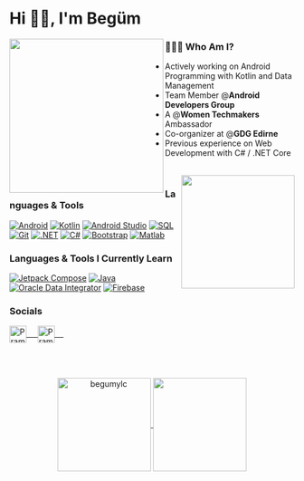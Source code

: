 <h1>Hi 👋🏻, I'm Begüm </h1>

<img align="left" src="https://media.giphy.com/media/j587kTTAIHDzMpKf60/giphy.gif" width='272'/>

<h3 align="left">👩🏻‍💻 Who Am I?</h3>

* Actively working on Android Programming with Kotlin and Data Management
* Team Member @**Android Developers Group**
* A @**Women Techmakers** Ambassador
* Co-organizer at @**GDG Edirne**
* Previous experience on Web Development with C# / .NET Core

</br>

<img align="right" src="https://media.giphy.com/media/Y4bzv6DYbYzy8jDnoW/giphy.gif" width='200'/>

<h3 align="left">Languages & Tools</h3>

<a href="#"><img alt="Android" src="https://img.shields.io/badge/Android-3DDC84?logo=android&logoColor=white"></a>
<a href="https://github.com/search?q=user%3ADenverCoder1+language%3Akotlin"><img alt="Kotlin" src="https://img.shields.io/badge/Kotlin-7F52FF.svg?logo=Kotlin&logoColor=white"></a>
<a href="#"><img alt="Android Studio" src="https://img.shields.io/badge/Android%20Studio-008678.svg?logo=android-studio&logoColor=white"></a>
<a href="#"><img alt="SQL" src="https://img.shields.io/badge/SQL-A4373A.svg?logo=mysql&logoColor=white"></a>
<a href="#"><img alt="Git" src="https://img.shields.io/badge/Git-F05033.svg?logo=git&logoColor=white"></a>
<a href="#"><img alt=".NET" src="https://img.shields.io/badge/-.NET-blue.svg?logo=.net&logoColor=white"></a>
<a href="#"><img alt="C#" src="https://img.shields.io/badge/-C%23-813588.svg?logo=csharp&logoColor=white"></a>
<a href="#"><img alt="Bootstrap" src="https://img.shields.io/badge/-Bootstrap-7952B3.svg?logo=bootstrap&logoColor=white"></a>
<a href="#"><img alt="Matlab" src="https://img.shields.io/badge/-MATLAB-0099E5"></a>

  
<h3 align="left">Languages & Tools I Currently Learn</h3>
<a href="#"><img alt="Jetpack Compose" src="https://img.shields.io/badge/-Jetpack%20Compose-4285F4.svg?logo=jetpackcompose&logoColor=white"></a>
<a href="#"><img alt="Java" src="https://img.shields.io/badge/-Java-007396.svg?logo=java&logoColor=white"></a>
<a href="#"><img alt="Oracle Data Integrator" src="https://img.shields.io/badge/-Oracle%20Data%20Integrator-F80000.svg?logo=oracle&logoColor=white"></a>
<a href="#"><img alt="Firebase" src="https://img.shields.io/badge/-%20Firebase-FFCA28.svg?logo=firebase&logoColor=white"></a>


<h3 align="left">Socials</h3>
<p align="left">
 <a href="https://www.linkedin.com/in/begumyolcu/">
  <img align="center" alt="Pramod's LinkedIn" width="30px" src="https://www.vectorlogo.zone/logos/linkedin/linkedin-icon.svg" /> &nbsp; &nbsp;
 </a>
 <a href="https://twitter.com/begumylc">
  <img align="center" alt="Pramod's Twitter" width="30px" src="https://www.vectorlogo.zone/logos/twitter/twitter-tile.svg" /> &nbsp; &nbsp;
 </a>
</p>
  
</br>
</br>


<p align="center">
<a href="https://github.com/bgmylc">
  <img height="165em" align="center" src="https://github-readme-stats.vercel.app/api?username=bgmylc&show_icons=true&theme=cobalt" alt="begumylc"/>
  <img height="165em" align="center" src="https://github-readme-stats.vercel.app/api/top-langs?username=bgmylc&show_icons=true&locale=en&layout=compact&langs_count=8&theme=algolia"/>
</a>
</p>
<!--
![Languages](https://github-readme-stats.vercel.app/api/top-langs/?username=bgmylc&layout=compact&theme=dark)
-->

